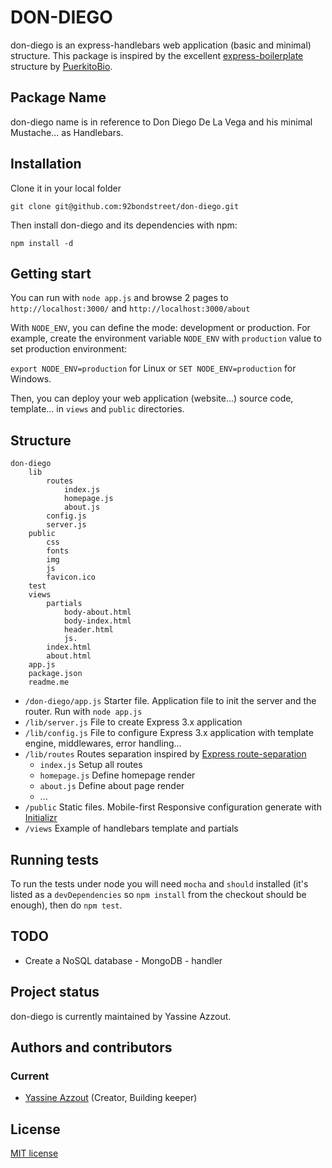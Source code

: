 DON-DIEGO
=========

don-diego is an express-handlebars web application (basic and minimal) structure.
This package is inspired by the excellent <a href="https://github.com/PuerkitoBio/express-boilerplate">express-boilerplate</a> structure by <a href="https://github.com/PuerkitoBio">PuerkitoBio</a>.

Package Name
------------

don-diego name is in reference to Don Diego De La Vega and his minimal Mustache... as Handlebars.

Installation
------------

Clone it in your local folder 

`git clone git@github.com:92bondstreet/don-diego.git` 

Then install don-diego and its dependencies with npm: 

`npm install -d`

Getting start
----

You can run with  `node app.js` and browse 2 pages to `http://localhost:3000/` and `http://localhost:3000/about`

With `NODE_ENV`, you can define the mode: development or production.
For example, create the environment variable `NODE_ENV` with `production` value to set production environment:

`export NODE_ENV=production` for Linux or `SET NODE_ENV=production` for Windows.

Then, you can deploy your web application (website...) source code, template... in `views` and `public` directories.

Structure
-----  	
	don-diego
		lib
			routes
				index.js
				homepage.js
				about.js
			config.js
			server.js
		public
			css
			fonts
			img
			js
			favicon.ico
		test
		views
			partials
				body-about.html
				body-index.html
				header.html
				js.
			index.html
			about.html
		app.js
		package.json
		readme.me

* `/don-diego/app.js` Starter file. Application file to init the server and the router. Run with `node app.js`
* `/lib/server.js` File to create Express 3.x application
* `/lib/config.js` File to configure Express 3.x application with template engine, middlewares, error handling...
* `/lib/routes` Routes separation inspired by <a href="https://github.com/visionmedia/express/tree/master/examples/route-separation">Express route-separation</a>
	* `index.js`	Setup all routes
	* `homepage.js`	Define homepage render
	* `about.js` 	Define about page render
	*  ...
* `/public` Static files. Mobile-first Responsive configuration generate with <a href="http://www.initializr.com">Initializr</a>
* `/views` Example of handlebars template and partials 


Running tests
-------------

To run the tests under node you will need `mocha` and `should` installed (it's listed as a
`devDependencies` so `npm install` from the checkout should be enough), then do `npm test`.

TODO
--------------

*	Create a NoSQL database - MongoDB - handler

Project status
--------------
don-diego is currently maintained by Yassine Azzout.


Authors and contributors
------------------------
### Current
* [Yassine Azzout][] (Creator, Building keeper)

[Yassine Azzout]: http://www.92bondstreet.com


License
-------
[MIT license](http://www.opensource.org/licenses/Mit)

